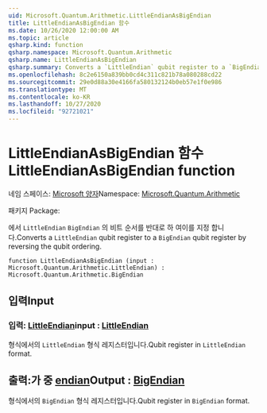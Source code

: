 ```yaml
---
uid: Microsoft.Quantum.Arithmetic.LittleEndianAsBigEndian
title: LittleEndianAsBigEndian 함수
ms.date: 10/26/2020 12:00:00 AM
ms.topic: article
qsharp.kind: function
qsharp.namespace: Microsoft.Quantum.Arithmetic
qsharp.name: LittleEndianAsBigEndian
qsharp.summary: Converts a `LittleEndian` qubit register to a `BigEndian` qubit register by reversing the qubit ordering.
ms.openlocfilehash: 8c2e6150a839bb0cd4c311c821b78a080288cd22
ms.sourcegitcommit: 29e0d88a30e4166fa580132124b0eb57e1f0e986
ms.translationtype: MT
ms.contentlocale: ko-KR
ms.lasthandoff: 10/27/2020
ms.locfileid: "92721021"
---
```

# <a name="littleendianasbigendian-function"></a><span data-ttu-id="f5c72-102">LittleEndianAsBigEndian 함수</span><span class="sxs-lookup"><span data-stu-id="f5c72-102">LittleEndianAsBigEndian function</span></span>

<span data-ttu-id="f5c72-103">네임 스페이스: [Microsoft 양자](xref:Microsoft.Quantum.Arithmetic)</span><span class="sxs-lookup"><span data-stu-id="f5c72-103">Namespace: [Microsoft.Quantum.Arithmetic](xref:Microsoft.Quantum.Arithmetic)</span></span>

<span data-ttu-id="f5c72-104">패키지 [](https://nuget.org/packages/)</span><span class="sxs-lookup"><span data-stu-id="f5c72-104">Package: [](https://nuget.org/packages/)</span></span>


<span data-ttu-id="f5c72-105">에서 `LittleEndian` `BigEndian` 의 비트 순서를 반대로 하 여이를 지정 합니다.</span><span class="sxs-lookup"><span data-stu-id="f5c72-105">Converts a `LittleEndian` qubit register to a `BigEndian` qubit register by reversing the qubit ordering.</span></span>

```qsharp
function LittleEndianAsBigEndian (input : Microsoft.Quantum.Arithmetic.LittleEndian) : Microsoft.Quantum.Arithmetic.BigEndian
```


## <a name="input"></a><span data-ttu-id="f5c72-106">입력</span><span class="sxs-lookup"><span data-stu-id="f5c72-106">Input</span></span>

### <a name="input--littleendian"></a><span data-ttu-id="f5c72-107">입력: [LittleEndian](xref:Microsoft.Quantum.Arithmetic.LittleEndian)</span><span class="sxs-lookup"><span data-stu-id="f5c72-107">input : [LittleEndian](xref:Microsoft.Quantum.Arithmetic.LittleEndian)</span></span>

<span data-ttu-id="f5c72-108">형식에서의 `LittleEndian` 형식 레지스터입니다.</span><span class="sxs-lookup"><span data-stu-id="f5c72-108">Qubit register in `LittleEndian` format.</span></span>



## <a name="output--bigendian"></a><span data-ttu-id="f5c72-109">출력:가 중 [endian](xref:Microsoft.Quantum.Arithmetic.BigEndian)</span><span class="sxs-lookup"><span data-stu-id="f5c72-109">Output : [BigEndian](xref:Microsoft.Quantum.Arithmetic.BigEndian)</span></span>

<span data-ttu-id="f5c72-110">형식에서의 `BigEndian` 형식 레지스터입니다.</span><span class="sxs-lookup"><span data-stu-id="f5c72-110">Qubit register in `BigEndian` format.</span></span>